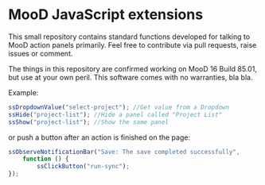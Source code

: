 # MooD JavaScript extensions

This small repository contains standard functions developed for talking to MooD action panels primarily.
Feel free to contribute via pull requests, raise issues or comment.

The things in this repository are confirmed working on MooD 16 Build 85.01, but use at your own peril. This software comes with no warranties, bla bla.

Example:
```js
ssDropdownValue("select-project"); //Get value from a Dropdown
ssHide("project-list"); //Hide a panel called "Project List"
ssShow("project-list"); //Show the same panel
```
or push a button after an action is finished on the page:
```js
ssObserveNotificationBar("Save: The save completed successfully",
    function () {
        ssClickButton("run-sync");
});
```
